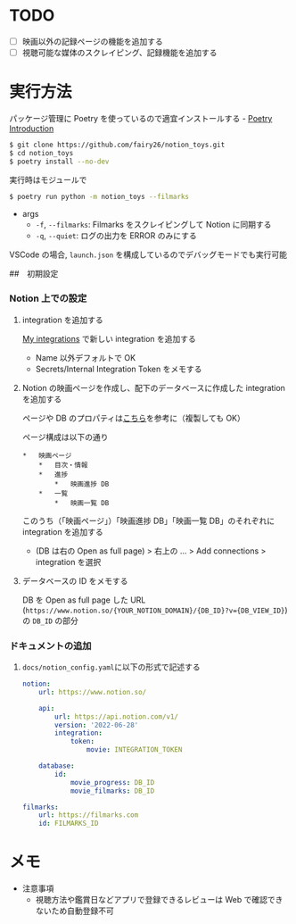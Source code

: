 # TODO

-   [ ] 映画以外の記録ページの機能を追加する
-   [ ] 視聴可能な媒体のスクレイピング、記録機能を追加する

# 実行方法

パッケージ管理に Poetry を使っているので適宜インストールする - [Poetry Introduction](https://python-poetry.org/docs/)

```bash
$ git clone https://github.com/fairy26/notion_toys.git
$ cd notion_toys
$ poetry install --no-dev
```

実行時はモジュールで

```bash
$ poetry run python -m notion_toys --filmarks
```

-   args
    -   `-f`, `--filmarks`: Filmarks をスクレイピングして Notion に同期する
    -   `-q`, `--quiet`: ログの出力を ERROR のみにする

VSCode の場合, `launch.json` を構成しているのでデバッグモードでも実行可能

##　初期設定

### Notion 上での設定

1.  integration を追加する

    [My integrations](https://www.notion.so/my-integrations) で新しい integration を追加する

    -   Name 以外デフォルトで OK
    -   Secrets/Internal Integration Token をメモする

2.  Notion の映画ページを作成し、配下のデータベースに作成した integration を追加する

    ページや DB のプロパティは[こちら](https://fairy26.notion.site/4f379a2ff814400288d4f6f01ca8fc11)を参考に（複製しても OK）

    ページ構成は以下の通り

        *   映画ページ
            *   目次・情報
            *   進捗
                *   映画進捗 DB
            *   一覧
                *   映画一覧 DB

    このうち（「映画ページ」）「映画進捗 DB」「映画一覧 DB」のそれぞれに integration を追加する

    -   (DB は右の Open as full page) > 右上の ... > Add connections > integration を選択

3.  データベースの ID をメモする

    DB を Open as full page した URL (`https://www.notion.so/{YOUR_NOTION_DOMAIN}/{DB_ID}?v={DB_VIEW_ID}`) の `DB_ID` の部分

### ドキュメントの追加

1.  `docs/notion_config.yaml`に以下の形式で記述する

    ```yaml
    notion:
        url: https://www.notion.so/

        api:
            url: https://api.notion.com/v1/
            version: '2022-06-28'
            integration:
                token:
                    movie: INTEGRATION_TOKEN

        database:
            id:
                movie_progress: DB_ID
                movie_filmarks: DB_ID

    filmarks:
        url: https://filmarks.com
        id: FILMARKS_ID
    ```

# メモ

-   注意事項
    -   視聴方法や鑑賞日などアプリで登録できるレビューは Web で確認できないため自動登録不可
